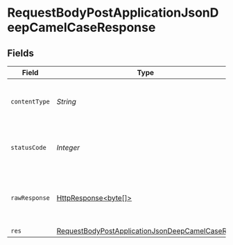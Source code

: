# RequestBodyPostApplicationJsonDeepCamelCaseResponse


## Fields

| Field                                                                                                                       | Type                                                                                                                        | Required                                                                                                                    | Description                                                                                                                 |
| --------------------------------------------------------------------------------------------------------------------------- | --------------------------------------------------------------------------------------------------------------------------- | --------------------------------------------------------------------------------------------------------------------------- | --------------------------------------------------------------------------------------------------------------------------- |
| `contentType`                                                                                                               | *String*                                                                                                                    | :heavy_check_mark:                                                                                                          | HTTP response content type for this operation                                                                               |
| `statusCode`                                                                                                                | *Integer*                                                                                                                   | :heavy_check_mark:                                                                                                          | HTTP response status code for this operation                                                                                |
| `rawResponse`                                                                                                               | [HttpResponse<byte[]>](https://docs.oracle.com/en/java/javase/11/docs/api/java.net.http/java/net/http/HttpResponse.html)    | :heavy_minus_sign:                                                                                                          | Raw HTTP response; suitable for custom response parsing                                                                     |
| `res`                                                                                                                       | [RequestBodyPostApplicationJsonDeepCamelCaseRes](../../models/operations/RequestBodyPostApplicationJsonDeepCamelCaseRes.md) | :heavy_minus_sign:                                                                                                          | OK                                                                                                                          |